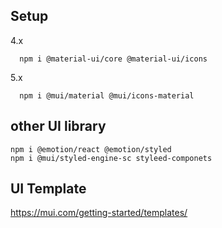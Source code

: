 
## Setup
4.x
```
  npm i @material-ui/core @material-ui/icons
```
5.x
```
  npm i @mui/material @mui/icons-material
```

## other UI library
```
npm i @emotion/react @emotion/styled
npm i @mui/styled-engine-sc styleed-componets
```

## UI Template
https://mui.com/getting-started/templates/


